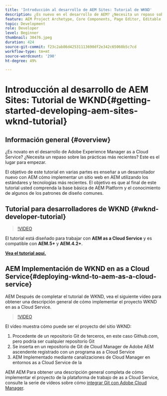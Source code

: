 ```yaml
---
title: 'Introducción al desarrollo de AEM Sites: Tutorial de WKND'
description: ¿Es nuevo en el desarrollo de AEM? ¿Necesita un repaso sobre las prácticas recomendadas? Este es el lugar para empezar. El objetivo de este tutorial en varias partes es enseñar a un desarrollador nuevo con AEM cómo implementar un sitio web en AEM utilizando los estándares y tecnologías más recientes.
feature: AEM Project Archetype, Core Components, Page Editor, Editable Templates
topic: Development
role: Developer
level: Beginner
thumbnail: 30476.jpeg
duration: 424
source-git-commit: f23c2ab86d42531113690df2e342c65060b5c7cd
workflow-type: tm+mt
source-wordcount: '290'
ht-degree: 49%

---
```



# Introducción al desarrollo de AEM Sites: Tutorial de WKND{#getting-started-developing-aem-sites-wknd-tutorial}

## Información general {#overview}

¿Es novato en el desarrollo de Adobe Experience Manager as a Cloud Service? ¿Necesita un repaso sobre las prácticas más recientes? Este es el lugar para empezar.

El objetivo de este tutorial en varias partes es enseñar a un desarrollador nuevo con AEM cómo implementar un sitio web en AEM utilizando los estándares y tecnologías más recientes. El objetivo es que al final de este tutorial usted comprenda la base básica de AEM Platform y el conocimiento de algunos de los patrones de diseño comunes.

## Tutorial para desarrolladores de WKND {#wknd-developer-tutorial}

>[!VIDEO](https://video.tv.adobe.com/v/30476?quality=12&learn=on)

El tutorial está diseñado para trabajar con **AEM as a Cloud Service** y es compatible con **AEM.5+** y **AEM.4.2+**.

**[Vea el tutorial aquí.](https://experienceleague.adobe.com/docs/experience-manager-learn/getting-started-wknd-tutorial-develop/overview.html?lang=es)**

## AEM Implementación de WKND en as a Cloud Service{#deploying-wknd-to-aem-as-a-cloud-service}

AEM Después de completar el tutorial de WKND, vea el siguiente vídeo para obtener una descripción general de cómo implementar el proyecto WKND en as a Cloud Service.

>[!VIDEO](https://video.tv.adobe.com/v/30191?quality=12&learn=on)

El vídeo muestra cómo puede ser el proyecto del sitio WKND:

1. Procedente de un repositorio Git de terceros, en este caso Github.com, pero podría ser cualquier repositorio Git
2. Se inserta en un repositorio de Git de Cloud Manager de Adobe AEM ascendente registrado con un programa as a Cloud Service
3. AEM Implementado mediante canalizaciones de Cloud Manager en entornos as a Cloud Service de la

AEM AEM Para obtener una descripción general completa de cómo implementar el proyecto de la plataforma de trabajo de as a Cloud Service, consulte la serie de vídeos sobre cómo [integrar Git con Adobe Cloud Manager](https://docs.adobe.com/content/help/en/experience-manager-cloud-manager/using/managing-code/setup-cloud-manager-git-integration.html).
